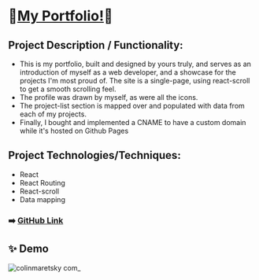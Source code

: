 # 🧛[My Portfolio!](https://colinmaretsky.com/)🧛

## Project Description / Functionality: 

- This is my portfolio, built and designed by yours truly, and serves as an introduction of myself as a web developer, and a showcase for the projects I'm most proud of. The site is a single-page, using react-scroll to get a smooth scrolling feel.
- The profile was drawn by myself, as were all the icons.
- The project-list section is mapped over and populated with data from each of my projects.
- Finally, I bought and implemented a CNAME to have a custom domain while it's hosted on Github Pages

## Project Technologies/Techniques:
- React
- React Routing
- React-scroll
- Data mapping

### ➡️ [GitHub Link](https://github.com/cjmaret/portfolio-react)

## ✨ Demo
![colinmaretsky com_](https://github.com/cjmaret/portfolio-react/assets/77926563/999b40d2-0664-4119-abe8-2f286b13e43f)

